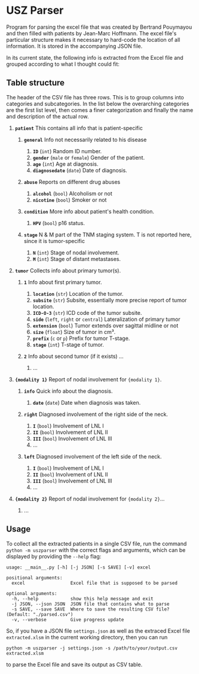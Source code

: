 # USZ Parser

Program for parsing the excel file that was created by Bertrand Pouymayou and then filled with patients by Jean-Marc Hoffmann. The excel file's particular structure makes it necessary to hard-code the location of all information. It is stored in the accompanying JSON file.

In its current state, the following info is extracted from the Excel file and grouped according to what I thought could fit:

## Table structure

The header of the CSV file has three rows. This is to group columns into categories and subcategories. In the list below the overarching categories are the first list level, then comes a finer categorization and finally the name and description of the actual row.

1. **``patient``** This contains all info that is patient-specific
   1.  **``general``** Info not necessarily related to his disease
       1.  **``ID``** (``int``) Random ID number.
       2.  **``gender``** (``male`` or ``female``) Gender of the patient.
       3.  **``age``** (``int``) Age at diagnosis.
       4.  **``diagnosedate``** (``date``) Date of diagnosis. 
   
   2.  **``abuse``** Reports on different drug abuses
       1.  **``alcohol``** (``bool``) Alcoholism or not
       2.  **``nicotine``** (``bool``) Smoker or not
   
   3.  **``condition``** More info about patient's health condition.
       1.  **``HPV``** (``bool``) p16 status.

   4.  **``stage``** N & M part of the TNM staging system. T is not reported here, since it is tumor-specific
       1.  **``N``** (``int``) Stage of nodal involvement.
       2.  **``M``** (``int``) Stage of distant metastases.


2.  **``tumor``** Collects info about primary tumor(s).
    1.  **``1``** Info about first primary tumor.
        1.  **``location``** (``str``) Location of the tumor.
        2.  **``subsite``** (``str``) Subsite, essentially more precise report of tumor location.
        3.  **``ICD-O-3``** (``str``) ICD code of the tumor subsite.
        4.  **``side``** (``left``, ``right`` or ``central``) Lateralization of primary tumor
        5.  **``extension``** (``bool``) Tumor extends over sagittal midline or not
        6.  **``size``** (``float``) Size of tumor in cm³.
        7.  **``prefix``** (``c`` or ``p``) Prefix for tumor T-stage.
        8.  **``stage``** (``int``) T-stage of tumor.
    
    2. **``2``** Info about second tumor (if it exists) ...
       1. ...


3. **``{modality 1}``** Report of nodal involvement for ``{modality 1}``.
   1. **``info``** Quick info about the diagnosis.
      1. **``date``** (``date``) Date when diagnosis was taken.
   
   2. **``right``** Diagnosed involvement of the right side of the neck.
      1. **``I``** (``bool``) Involvement of LNL I
      2. **``II``** (``bool``) Involvement of LNL II
      3. **``III``** (``bool``) Involvement of LNL III
      4. ...
   
   3. **``left``** Diagnosed involvement of the left side of the neck.
      1. **``I``** (``bool``) Involvement of LNL I
      2. **``II``** (``bool``) Involvement of LNL II
      3. **``III``** (``bool``) Involvement of LNL III
      4. ...


4. **``{modality 2}``** Report of nodal involvement for ``{modality 2}``...
   1. ...

## Usage

To collect all the extracted patients in a single CSV file, run the command ``python -m uszparser`` with the correct flags and arguments, which can be displayed by providing the ``--help`` flag:

```
usage: __main__.py [-h] [-j JSON] [-s SAVE] [-v] excel

positional arguments:
  excel                 Excel file that is supposed to be parsed

optional arguments:
  -h, --help            show this help message and exit
  -j JSON, --json JSON  JSON file that contains what to parse
  -s SAVE, --save SAVE  Where to save the resulting CSV file? (Default: "./parsed.csv")
  -v, --verbose         Give progress update
```

So, if you have a JSON file ``settings.json`` as well as the extraced Excel file ``extracted.xlsm`` in the current working directory, then you can run

```
python -m uszparser -j settings.json -s /path/to/your/output.csv extracted.xlsm
```

to parse the Excel file and save its output as CSV table.